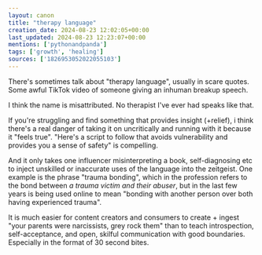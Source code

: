 ```yaml
---
layout: canon
title: "therapy language"
creation_date: 2024-08-23 12:02:05+00:00
last_updated: 2024-08-23 12:23:07+00:00
mentions: ['pythonandpanda']
tags: ['growth', 'healing']
sources: ['1826953052022055103']
---
```


There's sometimes talk about "therapy language", usually in scare quotes. Some awful TikTok video of someone giving an inhuman breakup speech.

I think the name is misattributed. No therapist I've ever had speaks like that.
  
If you're struggling and find something that provides insight (+relief), i think there's a real danger of taking it on uncritically and running with it because it "feels true". "Here's a script to follow that avoids vulnerability and provides you a sense of safety" is compelling.

And it only takes one influencer misinterpreting a book, self-diagnosing etc to inject unskilled or inaccurate uses of the language into the zeitgeist. One example is the phrase "trauma bonding", which in the profession refers to the bond between _a trauma victim and their abuser_, but in the last few years is being used online to mean "bonding with another person over both having experienced trauma".

It is much easier for content creators and consumers to create + ingest "your parents were narcissists, grey rock them" than to teach introspection, self-acceptance, and open, skilful communication with good boundaries. Especially in the format of 30 second bites.
